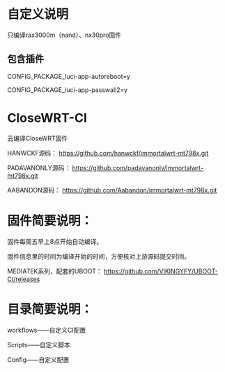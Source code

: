 # 自定义说明

只编译rax3000m（nand）、nx30pro固件

## 包含插件

CONFIG_PACKAGE_luci-app-autoreboot=y

CONFIG_PACKAGE_luci-app-passwall2=y

# CloseWRT-CI
云编译CloseWRT固件

HANWCKF源码：
https://github.com/hanwckf/immortalwrt-mt798x.git

PADAVANONLY源码：
https://github.com/padavanonly/immortalwrt-mt798x.git

AABANDON源码：
https://github.com/Aabandon/immortalwrt-mt798x.git

# 固件简要说明：

固件每周五早上8点开始自动编译。

固件信息里的时间为编译开始的时间，方便核对上游源码提交时间。

MEDIATEK系列，配套的UBOOT：
https://github.com/VIKINGYFY/UBOOT-CI/releases

# 目录简要说明：

workflows——自定义CI配置

Scripts——自定义脚本

Config——自定义配置
